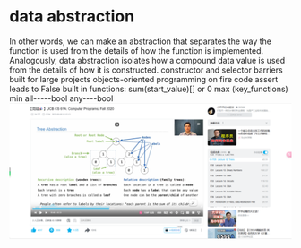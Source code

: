 # data abstraction
In other words, we can make an abstraction that separates the way the function is used from the details of how the function is implemented. Analogously, data abstraction isolates how a compound data value is used from the details of how it is constructed.
constructor and selector
barriers built for large projects
objects-oriented programming
on fire code
assert leads to False
built in functions:
sum(start_value)[] or 0
max (key_functions) min
all-----bool    any----bool
![alt text](image-7.png)
